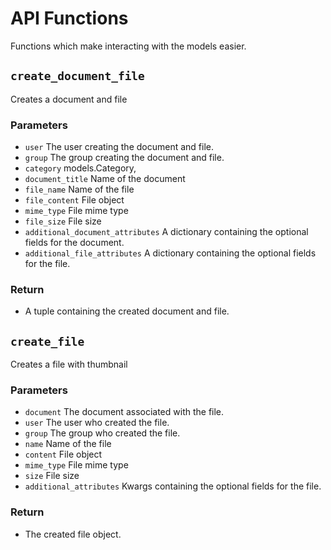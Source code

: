 # API Functions

Functions which make interacting with the models easier.

## `create_document_file`

Creates a document and file

### Parameters

- `user` The user creating the document and file.
- `group` The group creating the document and file.
- `category` models.Category,
- `document_title` Name of the document
- `file_name` Name of the file
- `file_content` File object
- `mime_type` File mime type
- `file_size` File size 
- `additional_document_attributes` A dictionary containing the optional fields for the document.
- `additional_file_attributes` A dictionary containing the optional fields for the file.

### Return

- A tuple containing the created document and file.

## `create_file`

Creates a file with thumbnail

### Parameters

- `document` The document associated with the file.
- `user` The user who created the file.
- `group` The group who created the file.
- `name` Name of the file
- `content` File object
- `mime_type` File mime type
- `size` File size
- `additional_attributes` Kwargs containing the optional fields for the file. 

### Return

- The created file object.
